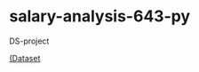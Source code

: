 # salary-analysis-643-py
DS-project



[(Dataset](https://raw.githubusercontent.com/Borislove/files/main/data/data.csv)
